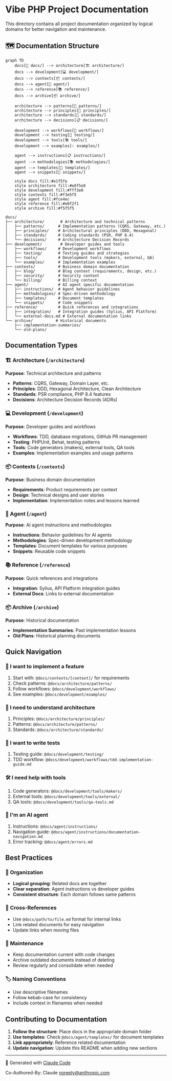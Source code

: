 # Vibe PHP Project Documentation

This directory contains all project documentation organized by logical domains for better navigation and maintenance.

## 🗺️ Documentation Structure

```mermaid
graph TD
    docs[📁 docs/] --> architecture[🏗️ architecture/]
    docs --> development[💻 development/]
    docs --> contexts[📦 contexts/]
    docs --> agent[🤖 agent/]
    docs --> reference[📚 reference/]
    docs --> archive[📦 archive/]
    
    architecture --> patterns[📐 patterns/]
    architecture --> principles[🎯 principles/]
    architecture --> standards[📏 standards/]
    architecture --> decisions[📋 decisions/]
    
    development --> workflows[🔄 workflows/]
    development --> testing[🧪 testing/]
    development --> tools[🛠️ tools/]
    development --> examples[💡 examples/]
    
    agent --> instructions[📋 instructions/]
    agent --> methodologies[📚 methodologies/]
    agent --> templates[📄 templates/]
    agent --> snippets[📝 snippets/]
    
    style docs fill:#e1f5fe
    style architecture fill:#e8f5e8
    style development fill:#fff3e0
    style contexts fill:#f3e5f5
    style agent fill:#fce4ec
    style reference fill:#e0f2f1
    style archive fill:#f5f5f5
```

```
docs/
├── architecture/       # Architecture and technical patterns
│   ├── patterns/      # Implementation patterns (CQRS, Gateway, etc.)
│   ├── principles/    # Architectural principles (DDD, Hexagonal)
│   ├── standards/     # Coding standards (PSR, PHP 8.4)
│   └── decisions/     # Architecture Decision Records
├── development/        # Developer guides and tools
│   ├── workflows/     # Development workflows
│   ├── testing/       # Testing guides and strategies
│   ├── tools/         # Development tools (makers, external, QA)
│   └── examples/      # Implementation examples
├── contexts/          # Business domain documentation
│   ├── blog/          # Blog context (requirements, design, etc.)
│   ├── security/      # Security context
│   └── billing/       # Billing context
├── agent/             # AI agent specific documentation
│   ├── instructions/  # Agent behavior guidelines
│   ├── methodologies/ # Spec-driven methodology
│   ├── templates/     # Document templates
│   └── snippets/      # Code snippets
├── reference/         # Quick references and integrations
│   ├── integration/   # Integration guides (Sylius, API Platform)
│   └── external-docs.md # External documentation links
└── archive/          # Historical documents
    ├── implementation-summaries/
    └── old-plans/
```

## Documentation Types

### 🏗️ Architecture (`/architecture`)
**Purpose**: Technical architecture and patterns
- **Patterns**: CQRS, Gateway, Domain Layer, etc.
- **Principles**: DDD, Hexagonal Architecture, Clean Architecture  
- **Standards**: PSR compliance, PHP 8.4 features
- **Decisions**: Architecture Decision Records (ADRs)

### 💻 Development (`/development`)
**Purpose**: Developer guides and workflows
- **Workflows**: TDD, database migrations, GitHub PR management
- **Testing**: PHPUnit, Behat, testing patterns
- **Tools**: Code generators (makers), external tools, QA tools
- **Examples**: Implementation examples and usage patterns

### 📦 Contexts (`/contexts`)
**Purpose**: Business domain documentation
- **Requirements**: Product requirements per context
- **Design**: Technical designs and user stories
- **Implementation**: Implementation notes and lessons learned

### 🤖 Agent (`/agent`)
**Purpose**: AI agent instructions and methodologies
- **Instructions**: Behavior guidelines for AI agents
- **Methodologies**: Spec-driven development methodology
- **Templates**: Document templates for various purposes
- **Snippets**: Reusable code snippets

### 📚 Reference (`/reference`)
**Purpose**: Quick references and integrations
- **Integration**: Sylius, API Platform integration guides
- **External Docs**: Links to external documentation

### 📦 Archive (`/archive`)
**Purpose**: Historical documentation
- **Implementation Summaries**: Past implementation lessons
- **Old Plans**: Historical planning documents

## Quick Navigation

### 🎯 I want to implement a feature
1. Start with: `@docs/contexts/[context]/` for requirements
2. Check patterns: `@docs/architecture/patterns/`
3. Follow workflows: `@docs/development/workflows/`
4. See examples: `@docs/development/examples/`

### 🔧 I need to understand architecture
1. Principles: `@docs/architecture/principles/`
2. Patterns: `@docs/architecture/patterns/`
3. Standards: `@docs/architecture/standards/`

### 🧪 I want to write tests
1. Testing guide: `@docs/development/testing/`
2. TDD workflow: `@docs/development/workflows/tdd-implementation-guide.md`

### 🛠️ I need help with tools
1. Code generators: `@docs/development/tools/makers/`
2. External tools: `@docs/development/tools/external/`
3. QA tools: `@docs/development/tools/qa-tools.md`

### 🤖 I'm an AI agent
1. Instructions: `@docs/agent/instructions/`
2. Navigation guide: `@docs/agent/instructions/documentation-navigation.md`
3. Error tracking: `@docs/agent/errors.md`

## Best Practices

### 📁 Organization
- **Logical grouping**: Related docs are together
- **Clear separation**: Agent instructions vs developer guides
- **Consistent structure**: Each domain follows same patterns

### 🔗 Cross-References  
- Use `@docs/path/to/file.md` format for internal links
- Link related documents for easy navigation
- Update links when moving files

### 🔄 Maintenance
- Keep documentation current with code changes
- Archive outdated documents instead of deleting
- Review regularly and consolidate when needed

### 🏷️ Naming Conventions
- Use descriptive filenames
- Follow kebab-case for consistency  
- Include context in filenames when needed

## Contributing to Documentation

1. **Follow the structure**: Place docs in the appropriate domain folder
2. **Use templates**: Check `@docs/agent/templates/` for document templates
3. **Link appropriately**: Reference related documentation
4. **Update navigation**: Update this README when adding new sections

---

🤖 Generated with [Claude Code](https://claude.ai/code)

Co-Authored-By: Claude <noreply@anthropic.com>